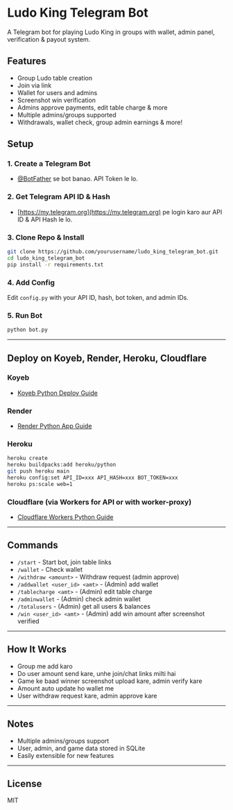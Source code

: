 # Ludo King Telegram Bot

A Telegram bot for playing Ludo King in groups with wallet, admin panel, verification & payout system.

## Features

- Group Ludo table creation
- Join via link
- Wallet for users and admins
- Screenshot win verification
- Admins approve payments, edit table charge & more
- Multiple admins/groups supported
- Withdrawals, wallet check, group admin earnings & more!

## Setup

### 1. Create a Telegram Bot

- [@BotFather](https://t.me/BotFather) se bot banao. API Token le lo.

### 2. Get Telegram API ID & Hash

- [https://my.telegram.org](https://my.telegram.org) pe login karo aur API ID & API Hash le lo.

### 3. Clone Repo & Install

```bash
git clone https://github.com/yourusername/ludo_king_telegram_bot.git
cd ludo_king_telegram_bot
pip install -r requirements.txt
```

### 4. Add Config

Edit `config.py` with your API ID, hash, bot token, and admin IDs.

### 5. Run Bot

```bash
python bot.py
```

---

## Deploy on Koyeb, Render, Heroku, Cloudflare

### Koyeb

- [Koyeb Python Deploy Guide](https://koyeb.com/docs/platform/deploy-applications/python)

### Render

- [Render Python App Guide](https://render.com/docs/deploy-python)

### Heroku

```bash
heroku create
heroku buildpacks:add heroku/python
git push heroku main
heroku config:set API_ID=xxx API_HASH=xxx BOT_TOKEN=xxx
heroku ps:scale web=1
```

### Cloudflare (via Workers for API or with worker-proxy)

- [Cloudflare Workers Python Guide](https://developers.cloudflare.com/workers/)

---

## Commands

- `/start` - Start bot, join table links
- `/wallet` - Check wallet
- `/withdraw <amount>` - Withdraw request (admin approve)
- `/addwallet <user_id> <amt>` - (Admin) add wallet
- `/tablecharge <amt>` - (Admin) edit table charge
- `/adminwallet` - (Admin) check admin wallet
- `/totalusers` - (Admin) get all users & balances
- `/win <user_id> <amt>` - (Admin) add win amount after screenshot verified

---

## How It Works

- Group me add karo
- Do user amount send kare, unhe join/chat links milti hai
- Game ke baad winner screenshot upload kare, admin verify kare
- Amount auto update ho wallet me
- User withdraw request kare, admin approve kare

---

## Notes

- Multiple admins/groups support
- User, admin, and game data stored in SQLite
- Easily extensible for new features

---

## License

MIT